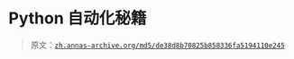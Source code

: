 # Python 自动化秘籍

> 原文：[`zh.annas-archive.org/md5/de38d8b70825b858336fa5194110e245`](https://zh.annas-archive.org/md5/de38d8b70825b858336fa5194110e245)